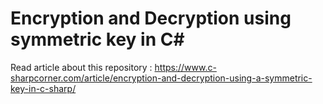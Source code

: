 # Encryption and Decryption using symmetric key in C#

Read article about this repository : https://www.c-sharpcorner.com/article/encryption-and-decryption-using-a-symmetric-key-in-c-sharp/
